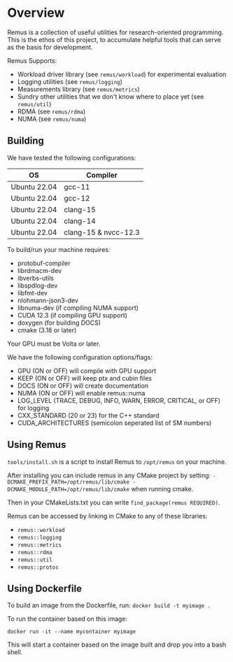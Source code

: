 # Overview

Remus is a collection of useful utilities for research-oriented programming. 
This is the ethos of this project, to accumulate helpful tools that can serve as the basis for development.

Remus Supports:
* Workload driver library (see `remus/workload`) for experimental evaluation
* Logging utilities (see `remus/logging`)
* Measurements library (see `remus/metrics`)
* Sundry other utilities that we don't know where to place yet (see `remus/util`)
* RDMA (see `remus/rdma`)
* NUMA (see `remus/numa`)

## Building

We have tested the following configurations:

|OS           |  Compiler            |
|-------------|----------------------|
|Ubuntu 22.04 | gcc-11               |
|Ubuntu 22.04 | gcc-12               |
|Ubuntu 22.04 | clang-15             |
|Ubuntu 22.04 | clang-14             |
|Ubuntu 22.04 | clang-15 & nvcc-12.3 |

To build/run your machine requires:
* protobuf-compiler 
* librdmacm-dev 
* ibverbs-utils 
* libspdlog-dev 
* libfmt-dev
* nlohmann-json3-dev
* libnuma-dev (if compiling NUMA support)
* CUDA 12.3 (if compiling GPU support)
* doxygen (for building DOCS)
* cmake (3.18 or later)

Your GPU must be Volta or later.

We have the following configuration options/flags:
* GPU (ON or OFF) will compile with GPU support
* KEEP (ON or OFF) will keep ptx and cubin files
* DOCS (ON or OFF) will create documentation
* NUMA (ON or OFF) will enable remus::numa
* LOG\_LEVEL (TRACE, DEBUG, INFO, WARN, ERROR, CRITICAL, or OFF) for logging
* CXX\_STANDARD (20 or 23) for the C++ standard
* CUDA\_ARCHITECTURES (semicolon seperated list of SM numbers) 

## Using Remus

`tools/install.sh` is a script to install Remus to `/opt/remus` on your machine.

After installing you can include remus in any CMake project by setting:
`-DCMAKE_PREFIX_PATH=/opt/remus/lib/cmake -DCMAKE_MODULE_PATH=/opt/remus/lib/cmake`
when running cmake.

Then in your CMakeLists.txt you can write `find_package(remus REQUIRED)`.

Remus can be accessed by linking in CMake to any of these libraries: 
- `remus::workload` 
- `remus::logging`
- `remus::metrics` 
- `remus::rdma` 
- `remus::util` 
- `remus::protos` 

## Using Dockerfile

To build an image from the Dockerfile, run:
``docker build -t myimage .``

To run the container based on this image:

``docker run -it --name mycontainer myimage``

This will start a container based on the image built and drop you into a bash shell. 

